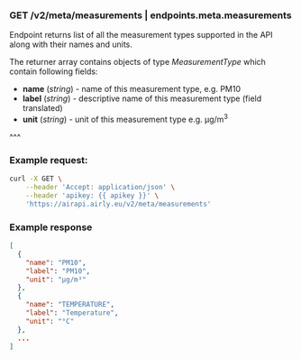### GET /v2/meta/measurements | endpoints.meta.measurements

Endpoint returns list of all the measurement types supported in the API along with their names and units.

The returner array contains objects of type _MeasurementType_ which contain following fields:
- **name** (_string_) - name of this measurement type, e.g. PM10
- **label** (_string_) - descriptive name of this measurement type (field translated)
- **unit** (_string_) - unit of this measurement type e.g. µg/m<sup>3</sup>

^^^

### Example request:

```bash
curl -X GET \
    --header 'Accept: application/json' \
    --header 'apikey: {{ apikey }}' \
    'https://airapi.airly.eu/v2/meta/measurements'
```

### Example response

```json
[
  {
    "name": "PM10",
    "label": "PM10",
    "unit": "µg/m³"
  },
  {
    "name": "TEMPERATURE",
    "label": "Temperature",
    "unit": "°C"
  },
  ...
]
```
